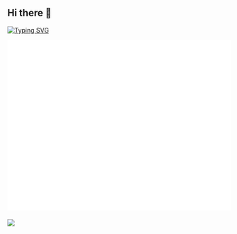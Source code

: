## Hi there 👋
<a href="https://git.io/typing-svg"><img src="https://readme-typing-svg.demolab.com?font=Fira+Code&weight=600&size=30&pause=1000&width=435&lines=lain+lain+lain+lain+lain+lain+lain+lain+lain+lain" alt="Typing SVG" /></a>

  ![Metrics](https://github.com/wjdhaixing1/wjdhaixing1/blob/main/github-metrics.svg)
  
  <a href="https://github.com/anuraghazra/github-readme-stats">
  <img height=200 align="center" src="https://github-readme-stats.vercel.app/api?username=wjdhaixing1" />
</a>
